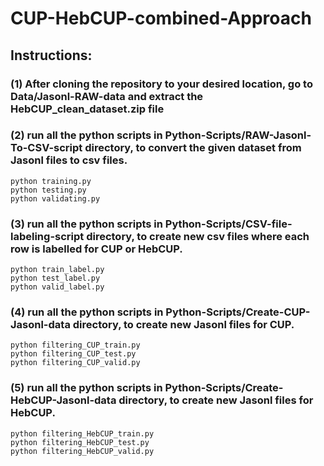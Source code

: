 # CUP-HebCUP-combined-Approach

## Instructions:
### (1) After cloning the repository to your desired location, go to Data/Jasonl-RAW-data and extract the HebCUP_clean_dataset.zip file
### (2) run all the python scripts in Python-Scripts/RAW-Jasonl-To-CSV-script directory, to convert the given dataset from Jasonl files to csv files.
```
python training.py
python testing.py
python validating.py

```
### (3) run all the python scripts in Python-Scripts/CSV-file-labeling-script directory, to create new csv files where each row is labelled for CUP or HebCUP. 
```
python train_label.py
python test_label.py
python valid_label.py

```
### (4) run all the python scripts in Python-Scripts/Create-CUP-Jasonl-data directory, to create new Jasonl files for CUP. 
```
python filtering_CUP_train.py
python filtering_CUP_test.py
python filtering_CUP_valid.py

```
### (5) run all the python scripts in Python-Scripts/Create-HebCUP-Jasonl-data directory, to create new Jasonl files for HebCUP. 
```
python filtering_HebCUP_train.py
python filtering_HebCUP_test.py
python filtering_HebCUP_valid.py

```
